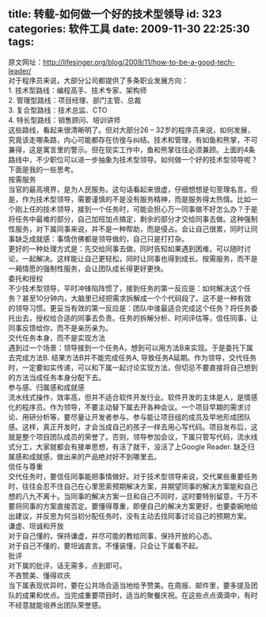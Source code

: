 title: 转载-如何做一个好的技术型领导
id: 323
categories: 软件工具
date: 2009-11-30 22:25:30
tags:
---

原文网址：http://lifesinger.org/blog/2009/11/how-to-be-a-good-tech-leader/
</br>对于程序员来说，大部分公司都提供了多条职业发展方向：
</br>1\. 技术型路线：编程高手、技术专家、架构师
</br>2\. 管理型路线：项目经理、部门主管、总裁
</br>3\. 复合型路线：技术总监、CTO
</br>4\. 特长型路线：销售顾问、培训讲师
</br>这些路线，看起来很清晰明了。但对大部分26 – 32岁的程序员来说，如何发展，究竟该走哪条路，内心可能都存在彷徨与纠结。技术和管理，有如鱼和熊掌，不可兼得，这是寓言里的警示。但在现实工作中，鱼和熊掌往往必须兼顾。上面的4条路线中，不少职位可以进一步抽象为技术型领导。如何做一个好的技术型领导呢？下面是我的一些思考。
</br>按需服务
</br>当官的最高境界，是为人民服务。这句话看起来很虚，仔细想想是句至理名言。但是，作为技术型领导，需要谨慎的不是没有服务精神，而是服务得太热情。比如一个刚上任的技术领导，接到一个任务时，可能会担心万一同事做不好怎么办？于是将任务中最难的部分，自己加班加点搞定，剩余的部分才交给同事去做。这种强制性服务，对下属同事来说，并不是一种帮助，而是侵占。会让自己很累，同时让同事缺乏成就感：事情仿佛都是领导做的，自己只是打打杂。
</br>更好的一种处理方式是：先交给同事去做，同时告知如果遇到困难，可以随时讨论，一起解决。这样能让自己更轻松，同时让同事也得到成长。按需服务，而不是一厢情愿的强制性服务，会让团队成长得更好更快。
</br>委托和授权
</br>不少技术型领导，平时冲锋陷阵惯了，接到任务的第一反应是：如何解决这个任务？甚至10分钟内，大脑里已经把需求拆解成一个个代码段了。这不是一种有效的领导习惯。更妥当有效的第一反应是：团队中谁最适合完成这个任务？将任务委托出去，授权给合适的同事去负责。任务的拆解分析、时间评估等，信任同事，让同事反馈给你，而不是亲历亲为。
</br>交代任务本身，而不是实现方法
</br>遇到过一个场景：领导接到一个任务A，想到可以用方法B来实现。于是委托下属去完成方法B. 结果方法B并不能完成任务A, 导致任务A延期。作为领导，交代任务时，一定要如实传递，可以和下属一起讨论实现方法，但切忌不要直接将自己想到的方法当成任务本身分配下去。
</br>参与感、归属感和成就感
</br>流水线式操作，效率高，但并不适合软件开发行业。软件开发的主体是人，是情感化的程序员。作为领导，不要主动替下属去开各种会议。一个项目早期的需求讨论、用研分析等，要尽量让开发者参与。参与能让项目组的成员及早地形成团队感。这样，真正开发时，才会当成自己的孩子一样去用心写代码。项目发布后，这就是整个项目团队成员的荣誉了。否则，领导参加会议，下属只管写代码，流水线式分工，大家就都会有接单思想，有活了就干，没活了上Google Reader. 缺乏归属感和成就感，做出来的产品绝对好不到哪里去。
</br>信任与尊重
</br>交代任务时，要信任同事能把事情做好。对于技术型领导来说，交代某些重要任务时，往往会忍不住自己在心里思索预期解决方案，并期望同事的解决方案能和自己想的八九不离十。当同事的解决方案一旦和自己不同时，这时要特别留意，千万不要将同事的方案直接否定。要懂得尊重，即便自己的解决方案更好，也要委婉地给出建议，并反思为何当初分配任务时，没有主动去找同事讨论自己的预期方案。
</br>谦虚、坦诚和开放
</br>对于自己懂的，保持谦虚，并尽可能的教给同事，保持开放的心态。
</br>对于自己不懂的，要坦诚直言。不懂装懂，只会让下属看不起。
</br>批评
</br>对下属的批评，话无需多，点到即可。
</br>不吝赞美、懂得欢庆
</br>当下属表现优异时，要在公共场合适当地给予赞美。在周报、邮件里，要多提及团队的成果和优点。当完成重要项目时，适当的聚餐庆祝。在这些点点滴滴中，有时不经意就能培养出团队荣誉感。
